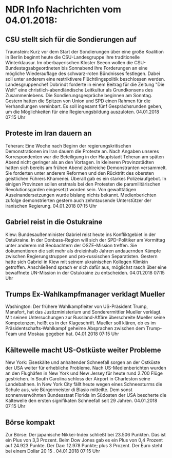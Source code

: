# NDR Info Nachrichten vom 04.01.2018:


## CSU stellt sich für die Sondierungen auf
Traunstein:     Kurz vor dem Start der Sondierungen über eine große Koalition in Berlin beginnt heute die CSU-Landesgruppe ihre traditionelle Winterklausur. Im oberbayerischen Kloster Seeon wollen die CSU-Bundestagsabgeordneten bis Sonnabend ihre Forderungen an eine mögliche Wiederauflage des schwarz-roten Bündnisses festlegen. Dabei soll unter anderem eine restriktivere Flüchtlingspolitik beschlossen werden. Landesgruppenchef Dobrindt forderte in einem Beitrag für die Zeitung "Die Welt" eine christlich-abendländische Leitkultur als Grundkonsens des Zusammenlebens. Die Sondierungsgespräche beginnen am Sonntag. Gestern hatten die Spitzen von Union und SPD einen Rahmen für die Verhandlungen vereinbart. Es soll ingesamt fünf Gesprächsrunden geben, um die Möglichkeiten für eine Regierungsbildung auszuloten. 04.01.2018 07:15 Uhr 

## Proteste im Iran dauern an
Teheran: Eine Woche nach Beginn der regierungskritischen Demonstrationen im Iran dauern die Proteste an. Nach Angaben unseres Korrespondenten war die Beteiligung in der Hauptstadt Teheran am späten Abend nicht geringer als an den Vortagen. In kleineren Provinzstädten hatten sich bereits am frühen Abend zahlreiche Demonstranten versammelt. Sie forderten unter anderem Reformen und den Rücktritt des obersten geistlichen Führers Khamenei. Überall gab es ein starkes Polizeiaufgebot. In einigen Provinzen sollen erstmals bei den Protesten die paramilitärischen Revolutionsgarden eingesetzt worden sein. Von gewalttätigen Auseinandersetzungen wurde bislang nichts bekannt. Medienberichten zufolge demonstrierten gestern auch zehntausende Unterstützer der iranischen Regierung. 04.01.2018 07:15 Uhr 

## Gabriel reist in die Ostukraine
Kiew: 	Bundesaußenminister Gabriel reist heute ins Konfliktgebiet in der Ostukraine. In der Donbass-Region will sich der SPD-Politiker am Vormittag unter anderem mit Beobachtern der OSZE-Mission treffen. Sie dokumentieren die seit mehr als dreieinhalb Jahren andauernden Kämpfe zwischen Regierungstruppen und pro-russischen Separatisten. Gestern hatte sich Gabriel in Kiew mit seinem ukrainischen Kollegen Klimkin getroffen. Anschließend sprach er sich dafür aus, möglichst rasch über eine bewaffnete UN-Mission in der Ostukraine zu entscheiden. 04.01.2018 07:15 Uhr 

## Trumps Ex-Wahlkampfmanager verklagt Mueller
Washington: Der frühere Wahlkampfleiter von US-Präsident Trump, Manafort, hat das Justizministerium und Sonderermittler Mueller verklagt. Mit seinen Untersuchungen zur Russland-Affäre überschreite Mueller seine Kompetenzen, heißt es in der Klageschrift. Mueller soll klären, ob es im Präsidentschafts-Wahlkampf geheime Absprachen zwischen dem Trump-Team und Moskau gegeben hat. 04.01.2018 07:15 Uhr 

## Kältewelle macht US-Ostküste weiter Probleme
New York:    Eiseskälte und anhaltender Schneefall sorgen an der Ostküste der USA weiter für erhebliche Probleme. Nach US-Medienberichten wurden an den Flughäfen in New York und New Jersey für heute rund 2.700 Flüge gestrichen. In South Carolina schloss der Airport in Charleston seine Landebahnen. In New York City fällt heute wegen eines Schneesturms die Schule aus, wie Bürgermeister di Blasio mitteilte. Dem sonst sonnenverwöhnten Bundesstaat Florida im Südosten der USA bescherte die Kältewelle den ersten signifikaten Schneefall seit 29 Jahren. 04.01.2018 07:15 Uhr 

## Börse kompakt
Zur Börse: Der japanische Nikkei-Index schließt bei 23.506 Punkten. Das ist ein Plus von 3,3 Prozent. Beim Dow Jones gab es ein Plus von 0,4 Prozent auf 24.923 Punkte. Der Dax:	12.978 Punkte; plus 3 Prozent. Der Euro steht bei einem Dollar 20 15 . 04.01.2018 07:15 Uhr 

